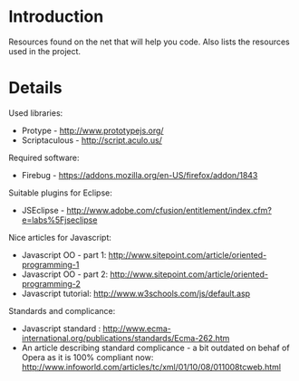 # Introduction #

Resources found on the net that will help you code. Also lists the resources used in the project.

# Details #

Used libraries:
  * Protype - http://www.prototypejs.org/
  * Scriptaculous - http://script.aculo.us/

Required software:

  * Firebug - https://addons.mozilla.org/en-US/firefox/addon/1843

Suitable plugins for Eclipse:
  * JSEclipse - http://www.adobe.com/cfusion/entitlement/index.cfm?e=labs%5Fjseclipse



Nice articles for Javascript:

  * Javascript OO - part 1: http://www.sitepoint.com/article/oriented-programming-1
  * Javascript OO - part 2: http://www.sitepoint.com/article/oriented-programming-2
  * Javascript tutorial: http://www.w3schools.com/js/default.asp

Standards and complicance:
  * Javascript standard : http://www.ecma-international.org/publications/standards/Ecma-262.htm
  * An article describing standard complicance - a bit outdated on behaf of Opera as it is 100% compliant now: http://www.infoworld.com/articles/tc/xml/01/10/08/011008tcweb.html